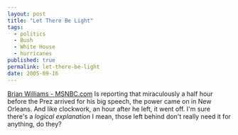 ```yaml
---
layout: post
title: "Let There Be Light"
tags:
  - politics
  - Bush
  - White House
  - hurricanes
published: true
permalink: let-there-be-light
date: 2005-09-16
---
```


<a href="http://www.msnbc.msn.com/id/9314188/#050916"> Brian Williams - MSNBC.com</a> Is reporting that miraculously a half hour before the Prez arrived for his big speech, the power came on in New Orleans.  And like clockwork, an hour after he left, it went off.  I'm sure there's a <em>logical explanation</em>  I mean, those left behind don't really need it for anything, do they?
